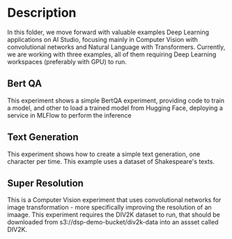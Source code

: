 # Description

In this folder, we move forward with valuable examples Deep Learning applications on AI Studio, focusing mainly in Computer Vision with convolutional networks and Natural Language with Transformers. Currently, we are working with three examples, all of them requiring Deep Learning workspaces (preferably with GPU) to run.

## Bert QA
This experiment shows a simple BertQA experiment, providing code to train a model, and other to load a trained model from Hugging Face, deploying a service in MLFlow to perform the inference

## Text Generation
This experiment shows how to create a simple text generation, one character per time. This example uses a dataset of Shakespeare's texts.

## Super Resolution
This is a Computer Vision experiment that uses convolutional networks for image transformation - more specifically improving the resolution of an imaage. This experiment requires the DIV2K dataset to run, that should be downloaded from s3://dsp-demo-bucket/div2k-data into an assset called DIV2K.